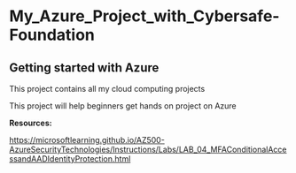 # My_Azure_Project_with_Cybersafe-Foundation
## Getting started with Azure
This project contains all my cloud computing projects

This project will help beginners get hands on project on Azure 

**Resources:**

https://microsoftlearning.github.io/AZ500-AzureSecurityTechnologies/Instructions/Labs/LAB_04_MFAConditionalAccessandAADIdentityProtection.html
